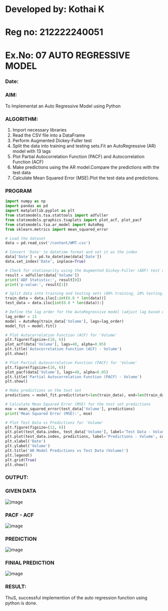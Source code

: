 # Developed by: Kothai K 
# Reg no: 212222240051
# Ex.No: 07                                       AUTO REGRESSIVE MODEL
### Date: 



### AIM:
To Implementat an Auto Regressive Model using Python
### ALGORITHM:
1. Import necessary libraries
2. Read the CSV file into a DataFrame
3. Perform Augmented Dickey-Fuller test
4. Split the data into training and testing sets.Fit an AutoRegressive (AR) model with 13 lags
5. Plot Partial Autocorrelation Function (PACF) and Autocorrelation Function (ACF)
6. Make predictions using the AR model.Compare the predictions with the test data
7. Calculate Mean Squared Error (MSE).Plot the test data and predictions.
### PROGRAM
```python
import numpy as np
import pandas as pd
import matplotlib.pyplot as plt
from statsmodels.tsa.stattools import adfuller
from statsmodels.graphics.tsaplots import plot_acf, plot_pacf
from statsmodels.tsa.ar_model import AutoReg
from sklearn.metrics import mean_squared_error

# Load the dataset
data = pd.read_csv('/content/WMT.csv')  

# Convert 'Date' to datetime format and set it as the index
data['Date'] = pd.to_datetime(data['Date'])
data.set_index('Date', inplace=True)

# Check for stationarity using the Augmented Dickey-Fuller (ADF) test on 'Volume'
result = adfuller(data['Volume']) 
print('ADF Statistic:', result[0])
print('p-value:', result[1])

# Split data into training and testing sets (80% training, 20% testing)
train_data = data.iloc[:int(0.8 * len(data))]
test_data = data.iloc[int(0.8 * len(data)):]

# Define the lag order for the AutoRegressive model (adjust lag based on ACF/PACF plots)
lag_order = 13
model = AutoReg(train_data['Volume'], lags=lag_order)
model_fit = model.fit()

# Plot Autocorrelation Function (ACF) for 'Volume'
plt.figure(figsize=(10, 6))
plot_acf(data['Volume'], lags=40, alpha=0.05)
plt.title('Autocorrelation Function (ACF) - Volume')
plt.show()

# Plot Partial Autocorrelation Function (PACF) for 'Volume'
plt.figure(figsize=(10, 6))
plot_pacf(data['Volume'], lags=40, alpha=0.05)
plt.title('Partial Autocorrelation Function (PACF) - Volume')
plt.show()

# Make predictions on the test set
predictions = model_fit.predict(start=len(train_data), end=len(train_data) + len(test_data) - 1)

# Calculate Mean Squared Error (MSE) for the test set predictions
mse = mean_squared_error(test_data['Volume'], predictions)
print('Mean Squared Error (MSE):', mse)

# Plot Test Data vs Predictions for 'Volume'
plt.figure(figsize=(12, 6))
plt.plot(test_data.index, test_data['Volume'], label='Test Data - Volume', color='blue', linewidth=2)
plt.plot(test_data.index, predictions, label='Predictions - Volume', color='orange', linestyle='--', linewidth=2)
plt.xlabel('Date')
plt.ylabel('Volume')
plt.title('AR Model Predictions vs Test Data (Volume)')
plt.legend()
plt.grid(True)
plt.show()
```
### OUTPUT:

### GIVEN DATA

![image](https://github.com/user-attachments/assets/bcc013ab-210a-46ff-ad83-e8c6044d027a)

### PACF - ACF

![image](https://github.com/user-attachments/assets/7d2f0f47-e0c7-4ba6-bf13-a6d71316f870)

### PREDICTION

![image](https://github.com/user-attachments/assets/fdbe4568-d3c7-43da-a6bb-cfe759249fc9)

### FINIAL PREDICTION

![image](https://github.com/user-attachments/assets/6ba79d9f-ac92-4608-8d8a-dfd36a331fa0)

### RESULT:
ThuS, successful implemention of the auto regression function using python is done.
